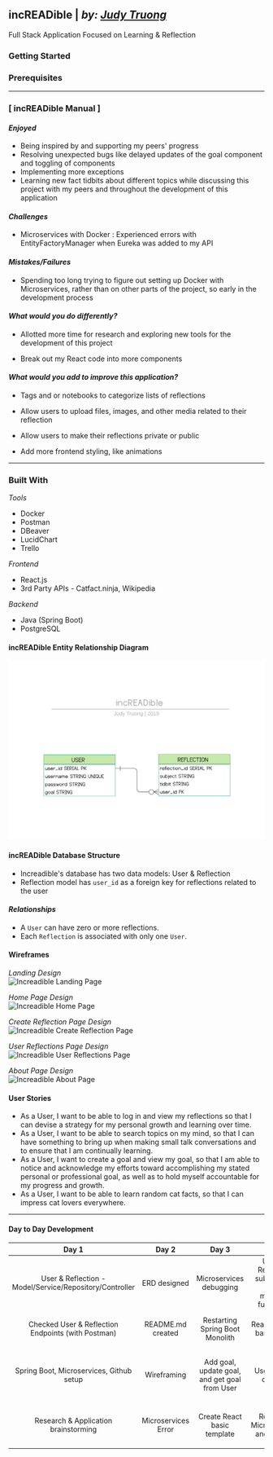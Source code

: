 ## incREADible | _by: <a href="https://https://github.com/judycodes">Judy Truong</a>_
Full Stack Application Focused on Learning & Reflection

### Getting Started

### Prerequisites

---

### [ incREADible Manual ]

#### _Enjoyed_
- Being inspired by and supporting my peers' progress
- Resolving unexpected bugs like delayed updates of the goal component and toggling of components
- Implementing more exceptions
- Learning new fact tidbits about different topics while discussing this project with my peers and throughout the development of this application

#### _Challenges_
- Microservices with Docker : Experienced errors with EntityFactoryManager when Eureka was added to my API 

#### _Mistakes/Failures_
- Spending too long trying to figure out setting up Docker with Microservices, rather than on other parts of the project, so early in the development process

#### _What would you do differently?_
- Allotted more time for research and exploring new tools for the development of this project

- Break out my React code into more components

#### _What would you add to improve this application?_

- Tags and or notebooks to categorize lists of reflections

- Allow users to upload files, images, and other media related to their reflection 

- Allow users to make their reflections private or public

- Add more frontend styling, like animations

---

### Built With
_Tools_
- Docker
- Postman
- DBeaver
- LucidChart
- Trello

_Frontend_
- React.js
- 3rd Party APIs - Catfact.ninja, Wikipedia

_Backend_
- Java (Spring Boot)
- PostgreSQL

#### incREADible Entity Relationship Diagram
<img alt = "increadible ERD" src = "./incREADible_erd.png" />

#### incREADible Database Structure
- Increadible's database has two data models: User & Reflection
- Reflection model has `user_id` as a foreign key for reflections related to the user

#### _Relationships_
- A `User` can have zero or more reflections.
- Each `Reflection` is associated with only one `User`.

#### Wireframes
_Landing Design_ <br/>
   <img alt = "Increadible Landing Page" src=""/>

_Home Page Design_ <br/>
   <img alt = "Increadible Home Page" src=""/>

_Create Reflection Page Design_ <br/>
   <img alt = "Increadible Create Reflection Page" src=""/>

_User Reflections Page Design_ <br/>
   <img alt = "Increadible User Reflections Page" src=""/>      

_About Page Design_ <br/>
   <img alt = "Increadible About Page" src=""/>

#### User Stories
- As a User, I want to be able to log in and view my reflections so that I can devise a strategy for my personal growth and learning over time.
- As a User, I want to be able to search topics on my mind, so that I can have something to bring up when making small talk conversations and to ensure that I am continually learning.
- As a User, I want to create a goal and view my goal, so that I am able to notice and acknowledge my efforts toward accomplishing my stated personal or professional goal, as well as to hold myself accountable for my progress and growth.
- As a User, I want to be able to learn random cat facts, so that I can impress cat lovers everywhere. 

---

#### Day to Day Development
|                          Day 1                          |        Day 2        |                     Day 3                     |                          Day 4                          |                  Day 5                 |                     Day 6                     |                Day 7                |                      Day 8                     |          Day 9          |             Day 10            |                        Day 11                        |
|:-------------------------------------------------------:|:-------------------:|:---------------------------------------------:|:-------------------------------------------------------:|:--------------------------------------:|:---------------------------------------------:|:-----------------------------------:|:----------------------------------------------:|:-----------------------:|:-----------------------------:|:----------------------------------------------------:|
| User & Reflection - Model/Service/Repository/Controller | ERD designed        | Microservices debugging                       | Update Reflection subject and tidbit methods functional | Navbar minor styling                   | Microservices and Docker basic setup          | Wikipedia Search functional         | Token saved from login and signup              | Add and Update Goal     | Reorganized components layout | Frontend styling                                     |
| Checked User & Reflection Endpoints (with Postman)      | README.md created   | Restarting Spring Boot Monolith               | React Routing basic setup                               | Icon and logo added                    | Search and Result Components created          | Microservices configured and tested | Login and signup redirect functional           | Frontend styling        | Frontend error handling       | Frontend error handling                              |
| Spring Boot, Microservices, Github setup                | Wireframing         | Add goal, update goal, and get goal from User | User stories created                                    | Setup AWS EC2 instance and S3 storage  | Wikipedia Random Search and Search Form setup | Login and Signup components toggle  | Render and generate random fact                | Frontend error handling | Frontend styling              | About and Content Card components created and styled |
| Research & Application brainstorming                    | Microservices Error | Create React basic template                   | Research Microservices and Docker                       | Landing page setup                     |                                               | Signup functional                   | Create and Edit Reflection functionality added |                         |                               | AWS Deployment                                       |